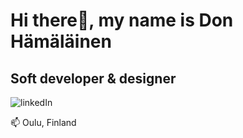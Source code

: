 # Hi there👋, my name is Don Hämäläinen
## Soft developer & designer
![linkedIn](https://github.com/donhamalainen/donhamalainen/assets/118666926/6b5d5148-35aa-4f0f-bbdf-c0e759e026e9)


📫 Oulu, Finland
<!--
**donhamalainen/donhamalainen** is a ✨ _special_ ✨ repository because its `README.md` (this file) appears on your GitHub profile.

Here are some ideas to get you started:

- 🔭 I’m currently working on ...
- 🌱 I’m currently learning ...
- 👯 I’m looking to collaborate on ...
- 🤔 I’m looking for help with ...
- 💬 Ask me about ...
- 📫 How to reach me: ...
- 😄 Pronouns: ...
- ⚡ Fun fact: ...
-->
